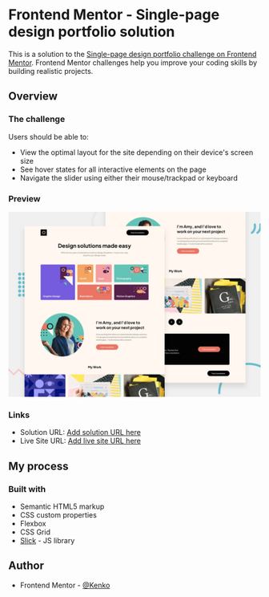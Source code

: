 # Frontend Mentor - Single-page design portfolio solution

This is a solution to the [Single-page design portfolio challenge on Frontend Mentor](https://www.frontendmentor.io/challenges/singlepage-design-portfolio-2MMhyhfKVo). Frontend Mentor challenges help you improve your coding skills by building realistic projects. 


## Overview

### The challenge

Users should be able to:

- View the optimal layout for the site depending on their device's screen size
- See hover states for all interactive elements on the page
- Navigate the slider using either their mouse/trackpad or keyboard

### Preview

![](./preview.jpg)


### Links

- Solution URL: [Add solution URL here](https://www.frontendmentor.io/solutions/singlepage-design-portfolio-with-animation-and-slick-JOFpPPNWBQ)
- Live Site URL: [Add live site URL here](https://single-page-design-portfolio-nu.vercel.app/)

## My process

### Built with

- Semantic HTML5 markup
- CSS custom properties
- Flexbox
- CSS Grid
- [Slick](http://kenwheeler.github.io/slick/) - JS library


## Author

- Frontend Mentor - [@Kenko](https://www.frontendmentor.io/profile/K3nK0)
